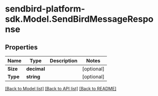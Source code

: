 
# sendbird-platform-sdk.Model.SendBirdMessageResponse

## Properties

Name | Type | Description | Notes
------------ | ------------- | ------------- | -------------
**Size** | **decimal** |  | [optional] 
**Type** | **string** |  | [optional] 

[[Back to Model list]](../README.md#documentation-for-models)
[[Back to API list]](../README.md#documentation-for-api-endpoints)
[[Back to README]](../README.md)

